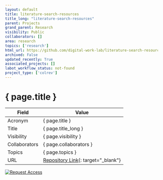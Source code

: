 ```yaml
---
layout: default
title: literature-search-resources
title_long: "literature-search-resources"
parent: Projects
grand_parent: Research
visibility: Public
collaborators: []
area: research
topics: ['research']
html_url: https://github.com/digital-work-lab/literature-search-resources
archived: False
updated_recently: True
associated_projects: []
labot_workflow_status: not-found
project_type: ['colrev']
---
```


# { page.title }

Field               | Value
------------------- | ----------------------------------
Acronym             | { page.title }
Title               | { page.title_long }
Visibility          | { page.visibility }
Collaborators       | { page.collaborators }
Topics              | { page.topics }
URL                 | [Repository Link](https://github.com/digital-work-lab/literature-search-resources){: target="_blank"}

[![Request Access](https://img.shields.io/badge/Request-Access-blue?style=for-the-badge)](https://github.com/digital-work-lab/literature-search-resources/issues/new?assignees=geritwagner&labels=access+request&template=request-repo-access.md&title=%5BAccess+Request%5D+Request+for+access+to+repository)

